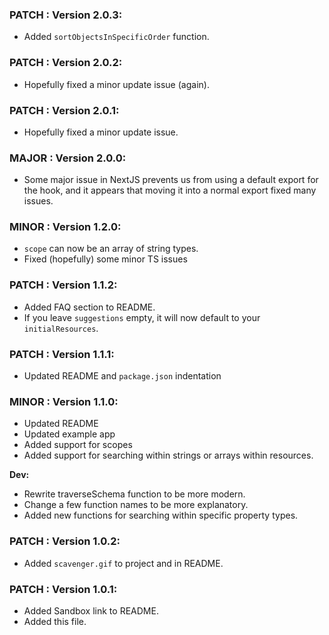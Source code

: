### PATCH : Version 2.0.3:

- Added `sortObjectsInSpecificOrder` function.

### PATCH : Version 2.0.2:

- Hopefully fixed a minor update issue (again).

### PATCH : Version 2.0.1:

- Hopefully fixed a minor update issue.

### MAJOR : Version 2.0.0:

- Some major issue in NextJS prevents us from using a default export for the hook, and it appears that moving it into a normal export fixed many issues.

### MINOR : Version 1.2.0:

- `scope` can now be an array of string types.
- Fixed (hopefully) some minor TS issues

### PATCH : Version 1.1.2:

- Added FAQ section to README.
- If you leave `suggestions` empty, it will now default to your `initialResources`.

### PATCH : Version 1.1.1:

- Updated README and `package.json` indentation

### MINOR : Version 1.1.0:

- Updated README
- Updated example app
- Added support for scopes
- Added support for searching within strings or arrays within resources.

**Dev:**

- Rewrite traverseSchema function to be more modern.
- Change a few function names to be more explanatory.
- Added new functions for searching within specific property types.

### PATCH : Version 1.0.2:

- Added `scavenger.gif` to project and in README.

### PATCH : Version 1.0.1:

- Added Sandbox link to README.
- Added this file.